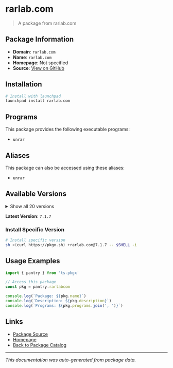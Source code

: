 # rarlab.com

> A package from rarlab.com

## Package Information

- **Domain**: `rarlab.com`
- **Name**: `rarlab.com`
- **Homepage**: Not specified
- **Source**: [View on GitHub](https://github.com/pkgxdev/pantry/tree/main/projects/rarlab.com/package.yml)

## Installation

```bash
# Install with launchpad
launchpad install rarlab.com
```

## Programs

This package provides the following executable programs:

- `unrar`

## Aliases

This package can also be accessed using these aliases:

- `unrar`

## Available Versions

<details>
<summary>Show all 20 versions</summary>

- `7.1.7`, `7.1.6`, `7.1.5`, `7.1.4`, `7.1.2`
- `7.1.1`, `7.0.9`, `7.0.8`, `7.0.7`, `7.0.6`
- `7.0.5`, `7.0.4`, `7.0.3`, `7.0.2`, `7.0.1`
- `6.2.12`, `6.2.11`, `6.2.10`, `6.2.9`, `6.2.8`

</details>

**Latest Version**: `7.1.7`

### Install Specific Version

```bash
# Install specific version
sh <(curl https://pkgx.sh) +rarlab.com@7.1.7 -- $SHELL -i
```

## Usage Examples

```typescript
import { pantry } from 'ts-pkgx'

// Access this package
const pkg = pantry.rarlabcom

console.log(`Package: ${pkg.name}`)
console.log(`Description: ${pkg.description}`)
console.log(`Programs: ${pkg.programs.join(', ')}`)
```

## Links

- [Package Source](https://github.com/pkgxdev/pantry/tree/main/projects/rarlab.com/package.yml)
- [Homepage](#)
- [Back to Package Catalog](../package-catalog.md)

---

*This documentation was auto-generated from package data.*
